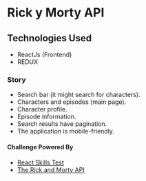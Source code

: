 # Rick y Morty API

## Technologies Used

- ReactJs (Frontend)
- REDUX

### Story

- Search bar (it might search for characters).
- Characters and episodes (main page).
- Character profile.
- Episode information.
- Search results have pagination.
- The application is mobile-friendly.

#### Challenge Powered By
- [React Skills Test](https://github.com/notsofunctional/rick-morty-react-test)
- [The Rick and Morty API](https://rickandmortyapi.com/)
